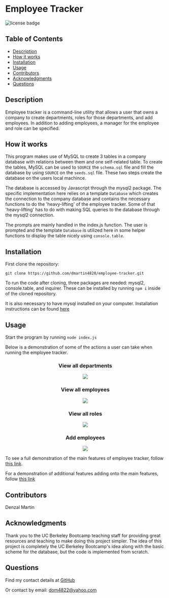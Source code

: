 # Employee Tracker

![license badge](https://img.shields.io/github/license/dmartin4820/employee-tracker)

## Table of Contents
* [Description](#Description)
* [How it works](#how-it-works)
* [Installation](#Installation)
* [Usage](#Usage)
* [Contributors](#Contributors)
* [Acknowledgments](#Acknowledgments)
* [Questions](#Questions)

## Description 
Employee tracker is a command-line utility that allows a user that owns a company to create departments, roles for those departments, and add employees. In addition to adding employees, a manager for the employee and role can be specified.

## How it works
This program makes use of MySQL to create 3 tables in a company database with relations between them and one self-related table. To create the tables, MySQL can be used to `SOURCE` the `schema.sql` file and fill the database by using `SOURCE` on the `seeds.sql` file. These two steps create the database on the users local machince. 

The database is accessed by Javascript through the mysql2 package. The specific implementation here relies on a template `Database` which creates the connection to the company database and contains the necessary functions to do the 'heavy-lifting' of the employee tracker. Some of that 'heavy-lifting' has to do with making SQL queries to the database through the mysql2 connection. 

The prompts are mainly handled in the index.js function. The user is prompted and the template `Database` is utilized here in some helper functions to display the table nicely using `console.table`.


## Installation
First clone the repository:

```git clone https://github.com/dmartin4820/employee-tracker.git```

To run the code after cloning, three packages are needed: mysql2, console.table, and inquirer. These can be installed by running `npm i` inside of the cloned repository.

It is also necessary to have mysql installed on your computer. Installation instructions can be found [here](https://dev.mysql.com/doc/mysql-installation-excerpt/5.7/en/)

## Usage 
Start the program by running `node index.js`

Below is a demonstration of some of the actions a user can take when running the employee tracker.

<h3 align="center"> View all departments </h3>
<p align="center">
	<img src="https://media.giphy.com/media/vMzXUPxKSIml4DRz4i/giphy.gif">
</p>

<h3 align="center"> View all employees </h3>
<p align="center">
	<img src="https://media.giphy.com/media/eLGp8ntPRRKAp5L2kx/giphy.gif">
</p>

<h3 align="center"> View all roles </h3>
<p align="center">
	<img src="https://media.giphy.com/media/LvWu0U9yBCb8R3Xgh6/giphy.gif">
</p>

<h3 align="center">  Add employees</h3>
<p align="center">
	<img src="https://media.giphy.com/media/8jOxUQwIZv6L0JofLi/giphy.gif">
</p

To see a full demonstration of the main features of employee tracker, follow [this link](https://drive.google.com/file/d/1d4Lpi_l0xrG-pxetfrmVExGGfh9TXD37/view?usp=sharing).

For a demonstration of additional features adding onto the main features, follow [this link](https://drive.google.com/file/d/1p9xcPsdSq9HYybn-M96aFBWYA-vebYTn/view?usp=sharing)

## Contributors
Denzal Martin

## Acknowledgments
Thank you to the UC Berkeley Bootcamp teaching staff for providing great resources and teaching to make doing this project simpler. The idea of this project is completely the UC Berkeley Bootcamp's idea along with the basic scheme for the database, but the code is implemented from scratch.

## Questions
Find my contact details at [GitHub](https://github.com/dmartin4820)

Or contact by email: dom4822@yahoo.com

